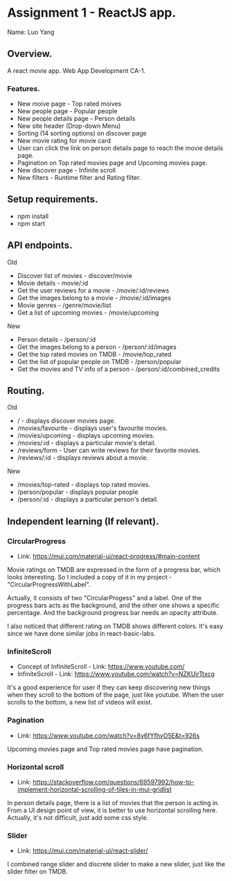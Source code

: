 # Assignment 1 - ReactJS app.

Name: Luo Yang

## Overview.

A react movie app. Web App Development CA-1.

### Features.

+ New moive page - Top rated moives
+ New people page - Popular people
+ New people details page - Person details
+ New site header (Drop-down Menu)
+ Sorting (14 sorting options) on discover page
+ New movie rating for movie card
+ User can click the link on person details page to reach the movie details page.
+ Pagination on Top rated movies page and Upcoming movies page.
+ New discover page - Infinite scroll
+ New filters - Runtime filter and Rating filter.

## Setup requirements.

+ npm install
+ npm start

## API endpoints.

Old
+ Discover list of movies - discover/movie
+ Movie details - movie/:id
+ Get the user reviews for a movie - /movie/:id/reviews
+ Get the images belong to a movie - /movie/:id/images
+ Movie genres - /genre/movie/list
+ Get a list of upcoming movies - /movie/upcoming

New
+ Person details - /person/:id
+ Get the images belong to a person - /person/:id/images
+ Get the top rated movies on TMDB - /movie/top_rated
+ Get the list of popular people on TMDB - /person/popular
+ Get the movies and TV info of a person - /person/:id/combined_credits

## Routing.
Old
+ / - displays discover movies page.
+ /movies/favourite - displays user's favourite movies.
+ /movies/upcoming - displays upcoming movies.
+ /movies/:id - displays a particular movie's detail.
+ /reviews/form - User can write reviews for their favorite movies.
+ /reviews/:id - displays reviews about a movie.

New
+ /movies/top-rated - displays top rated movies.
+ /person/popular - displays popular people
+ /person/:id - displays a particular person's detail.

## Independent learning (If relevant).

### CircularProgress
+ Link: https://mui.com/material-ui/react-progress/#main-content

Movie ratings on TMDB are expressed in the form of a progress bar, which looks interesting. So I included a copy of it in my project - "CircularProgressWithLabel".

Actually, it consists of two "CircularProgess" and a label. One of the progress bars acts as the background, and the other one shows a specific percentage. And the background progress bar needs an opacity attribute.

I also noticed that different rating on TMDB shows different colors. It's easy since we have done similar jobs in react-basic-labs.

### InfiniteScroll
+ Concept of InfiniteScroll - Link: https://www.youtube.com/
+ InfiniteScroll - Link: https://www.youtube.com/watch?v=NZKUirTtxcg

It's a good experience for user if they can keep discovering new things when they scroll to the bottom of the page, just like youtube. When the user scrolls to the bottom, a new list of videos will exist.

### Pagination
+ Link: https://www.youtube.com/watch?v=8v6fYfhvO5E&t=926s

Upcoming movies page and Top rated movies page have pagination.

### Horizontal scroll
+ Link: https://stackoverflow.com/questions/69597992/how-to-implement-horizontal-scrolling-of-tiles-in-mui-gridlist

In person details page, there is a list of movies that the person is acting in. From a UI design point of view, it is better to use horizontal scrolling here. Actually, it's not difficult, just add some css style.

### Slider
+ Link: https://mui.com/material-ui/react-slider/

I combined range slider and discrete slider to make a new slider, just like the slider filter on TMDB.


